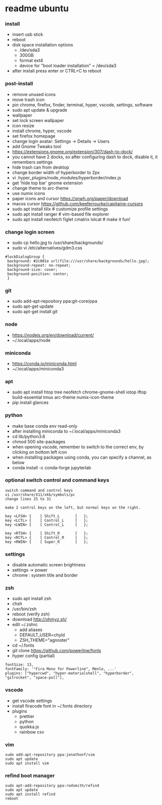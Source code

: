 # readme ubuntu

### install

* insert usb stick
* reboot
* disk space installation options
  * /dev/sda3
  * 300GB
  * format ext4
  * device for "boot loader installation" = /dev/sda3
* after install press enter or CTRL+C to reboot

### post-install

* remove unused icons
* move trash icon
* pin chrome, firefox, finder, terminal, hyper, vscode, settings, software
* sudo apt update & upgrade
* wallpaper
* set lock screen wallpaper
* icon resize
* install chrome, hyper, vscode
* set firefox homepage
* change login avatar: Settings -> Details -> Users
* add Gnome Tweaks tool
* https://extensions.gnome.org/extension/307/dash-to-dock/
* you cannot have 2 docks, so after configuring dash to dock, disable it, it remembers settings
* hide trash can from desktop
* change border width of hyperborder to 2px
* vi .hyper_plugins/node_modules/hyperborder/index.js
* get 'hide top bar' gnome extension
* change theme to arc-theme
* use numix icons
* paper icons and cursor https://snwh.org/paper/download
* macos cursor https://github.com/keeferrourke/capitaine-cursors
* sudo apt install tilix # customize profile settings
* sudo apt install ranger # vim-based file explorer
* sudo apt install neofetch figlet cmatrix lolcat # make it fun!

### change login screen

* sudo cp hello.jpg to /usr/share/backgrounds/
* sudo vi /etc/alternatives/gdm3.css

```
#lockDialogGroup {
 background: #2c001e url(file:///usr/share/backgrounds/hello.jpg);
 background-repeat: no-repeat;
 background-size: cover;
 background-position: center;
 }
```

### git

* sudo add-apt-repository ppa:git-core/ppa
* sudo apt-get update
* sudo apt-get install git

### node

* https://nodejs.org/en/download/current/
* ~/.local/apps/node

### miniconda

* https://conda.io/miniconda.html
* ~/.local/apps/miniconda3

### apt

* sudo apt install htop tree neofetch chrome-gnome-shell iotop iftop build-essential tmux arc-theme numix-icon-theme
* pip install glances

### python

* make base conda env read-only
* after installing miniconda to ~/.local/apps/miniconda3
* cd lib/python3.6
* chmod 500 site-packages
* when opening vscode, remember to switch to the correct env, by clicking on bottom left icon
* when installing packages using conda, you can specify a channel, as below
* conda install -c conda-forge jupyterlab

### optional switch control and command keys

```
switch command and control keys
vi /usr/share/X11/xkb/symbols/pc
change lines 25 to 31

make 2 control keys on the left, but normal keys on the right.

key <LFSH> {	[ Shift_L		]	};
key <LCTL> {	[ Control_L		]	};
key <LWIN> {	[ Control_L		]	};

key <RTSH> {	[ Shift_R		]	};
key <RCTL> {	[ Control_R		]	};
key <RWIN> {	[ Super_R		]	};
```

### settings

* disable automatic screen brightness
* settings -> power
* chrome : system title and border

### zsh

* sudo apt install zsh
* chsh
* /usr/bin/zsh
* reboot (verify zsh)
* download http://ohmyz.sh/
* edit ~/.zshrc
  * add aliases
  * DEFAULT_USER=chyld
  * ZSH_THEME="agnoster"
* cd ~/.fonts
* git clone https://github.com/powerline/fonts
* hyper config (partial)

```
fontSize: 13,
fontFamily: '"Fira Mono for Powerline", Menlo, ...'
plugins: ["hypercwd", "hyper-materialshell", "hyperborder", "gitrocket", "space-pull"],
```

### vscode

* get vscode settings
* install firacode font in ~/.fonts directory
* plugins
  * prettier
  * python
  * quokka.js
  * rainbow csv

### vim

```
sudo add-apt-repository ppa:jonathonf/vim
sudo apt update
sudo apt install vim
```

### refind boot manager

```
sudo apt-add-repository ppa:rodsmith/refind
sudo apt update
sudo apt install refind
reboot
```
